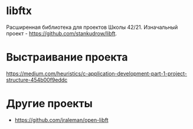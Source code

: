 # libftx

Расширенная библиотека для проектов Школы 42/21. Изначальный проект - https://github.com/stankudrow/libft.


# Выстраивание проекта

https://medium.com/heuristics/c-application-development-part-1-project-structure-454b00f9eddc


# Другие проекты

* https://github.com/jraleman/open-libft

